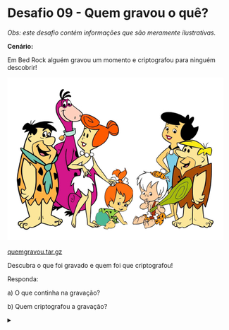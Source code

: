 # Desafio 09 - Quem gravou o quê?

*Obs: este desafio contém informações que são meramente ilustrativas.*

**Cenário:**

Em Bed Rock alguém gravou um momento e criptografou para ninguém descobrir!

![](quemgravou.jpg)

[quemgravou.tar.gz](quemgravou.tar.gz)

Descubra o que foi gravado e quem foi que criptografou!

Responda:

a) O que continha na gravação?

b) Quem criptografou a gravação? 

<details><summary></summary>

Respostas:

a) Villlmmaaa!

b) Pedrita
</details>
